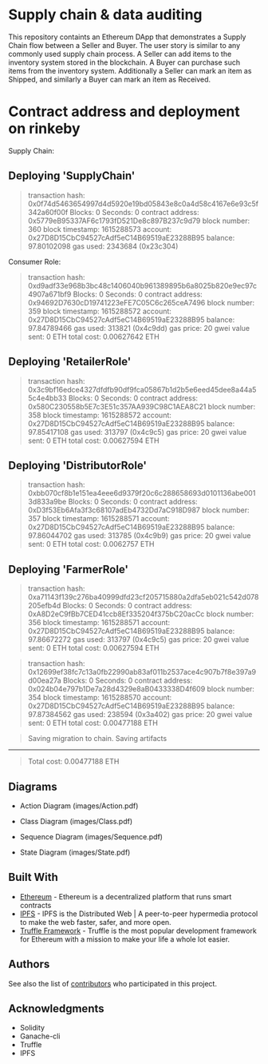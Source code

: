 # Supply chain & data auditing

This repository containts an Ethereum DApp that demonstrates a Supply Chain flow between a Seller and Buyer. The user story is similar to any commonly used supply chain process. A Seller can add items to the inventory system stored in the blockchain. A Buyer can purchase such items from the inventory system. Additionally a Seller can mark an item as Shipped, and similarly a Buyer can mark an item as Received.

# Contract address and deployment on rinkeby

Supply Chain:  

  Deploying 'SupplyChain'
   -----------------------
   > transaction hash:    0x0f74d5463654997d4d5920e19bd05843e8c0a4d58c4167e6e93c5f342a60f00f
   > Blocks: 0            Seconds: 0
   > contract address:    0x5779eB95337AF6c1793fD521De8c897B237c9d79
   > block number:        360
   > block timestamp:     1615288573
   > account:             0x27D8D15CbC94527cAdf5eC14B69519aE23288B95
   > balance:             97.80102098
   > gas used:            2343684 (0x23c304)

Consumer Role:

 > transaction hash:    0xd9adf33e968b3bc48c1406040b961389895b6a8025b820e9ec97c4907a671bf9
   > Blocks: 0            Seconds: 0
   > contract address:    0x94692D7630cD19741223eFE7C05C6c265ceA7496
   > block number:        359
   > block timestamp:     1615288572
   > account:             0x27D8D15CbC94527cAdf5eC14B69519aE23288B95
   > balance:             97.84789466
   > gas used:            313821 (0x4c9dd)
   > gas price:           20 gwei
   > value sent:          0 ETH
   > total cost:          0.00627642 ETH

   Deploying 'RetailerRole'
   ------------------------
   > transaction hash:    0x3c9bf16edce4327dfdfb90df9fca05867b1d2b5e6eed45dee8a44a55c4e4bb33
   > Blocks: 0            Seconds: 0
   > contract address:    0x580C230558b5E7c3E51c357AA939C98C1AEA8C21
   > block number:        358
   > block timestamp:     1615288572
   > account:             0x27D8D15CbC94527cAdf5eC14B69519aE23288B95
   > balance:             97.85417108
   > gas used:            313797 (0x4c9c5)
   > gas price:           20 gwei
   > value sent:          0 ETH
   > total cost:          0.00627594 ETH


   Deploying 'DistributorRole'
   ---------------------------
   > transaction hash:    0xbb070cf8b1e151ea4eee6d9379f20c6c288658693d0101136abe0013d833a9be
   > Blocks: 0            Seconds: 0
   > contract address:    0xD3f53Eb6Afa3f3c68107adEb4732Dd7aC918D987
   > block number:        357
   > block timestamp:     1615288571
   > account:             0x27D8D15CbC94527cAdf5eC14B69519aE23288B95
   > balance:             97.86044702
   > gas used:            313785 (0x4c9b9)
   > gas price:           20 gwei
   > value sent:          0 ETH
   > total cost:          0.0062757 ETH

   Deploying 'FarmerRole'
   ----------------------
   > transaction hash:    0xa71143f139c276ba40999dfd23cf205715880a2dfa5eb021c542d078205efb4d
   > Blocks: 0            Seconds: 0
   > contract address:    0xA8D2eC9fBb7CED41ccb8Ef335204f375bC20acCc
   > block number:        356
   > block timestamp:     1615288571
   > account:             0x27D8D15CbC94527cAdf5eC14B69519aE23288B95
   > balance:             97.86672272
   > gas used:            313797 (0x4c9c5)
   > gas price:           20 gwei
   > value sent:          0 ETH
   > total cost:          0.00627594 ETH

   > transaction hash:    0x12699ef38fc7c13a0fb22990ab83af011b2537ace4c907b7f8e397a9d00ea27a
   > Blocks: 0            Seconds: 0
   > contract address:    0x024b04e797b1De7a28d4329e8aB0433338D4f609
   > block number:        354
   > block timestamp:     1615288570
   > account:             0x27D8D15CbC94527cAdf5eC14B69519aE23288B95
   > balance:             97.87384562
   > gas used:            238594 (0x3a402)
   > gas price:           20 gwei
   > value sent:          0 ETH
   > total cost:          0.00477188 ETH


   > Saving migration to chain.
   > Saving artifacts
   -------------------------------------
   > Total cost:          0.00477188 ETH


## Diagrams

* Action Diagram
(images/Action.pdf)

* Class Diagram
(images/Class.pdf)

* Sequence Diagram
(images/Sequence.pdf)

* State Diagram
(images/State.pdf)


## Built With

* [Ethereum](https://www.ethereum.org/) - Ethereum is a decentralized platform that runs smart contracts
* [IPFS](https://ipfs.io/) - IPFS is the Distributed Web | A peer-to-peer hypermedia protocol
to make the web faster, safer, and more open.
* [Truffle Framework](http://truffleframework.com/) - Truffle is the most popular development framework for Ethereum with a mission to make your life a whole lot easier.


## Authors

See also the list of [contributors](https://github.com/your/project/contributors.md) who participated in this project.

## Acknowledgments

* Solidity
* Ganache-cli
* Truffle
* IPFS

